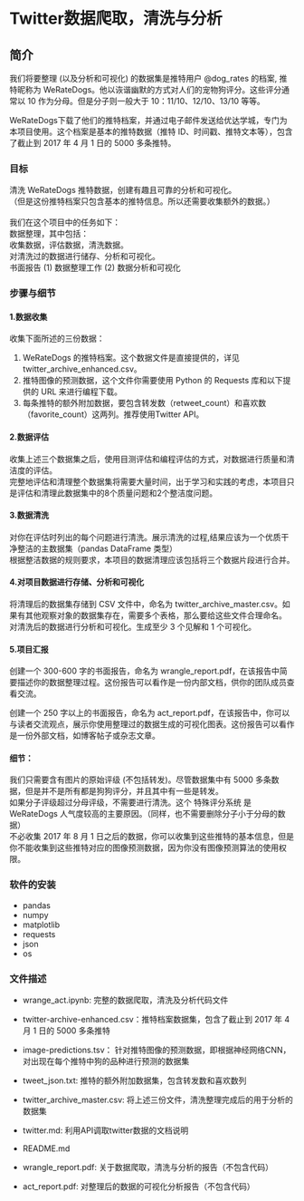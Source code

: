 # Twitter数据爬取，清洗与分析

## 简介

我们将要整理 (以及分析和可视化) 的数据集是推特用户 @dog_rates 的档案, 推特昵称为 WeRateDogs。他以诙谐幽默的方式对人们的宠物狗评分。这些评分通常以 10 作为分母。但是分子则一般大于 10：11/10、12/10、13/10 等等。

WeRateDogs下载了他们的推特档案，并通过电子邮件发送给优达学城，专门为本项目使用。这个档案是基本的推特数据（推特 ID、时间戳、推特文本等），包含了截止到 2017 年 4 月 1 日的 5000 多条推特。


### 目标
清洗 WeRateDogs 推特数据，创建有趣且可靠的分析和可视化。<br/>
（但是这份推特档案只包含基本的推特信息。所以还需要收集额外的数据。）<br/>
<br/>
我们在这个项目中的任务如下：<br/>
数据整理，其中包括：<br/>
收集数据，评估数据，清洗数据。<br/>
对清洗过的数据进行储存、分析和可视化。<br/>
书面报告 (1) 数据整理工作 (2) 数据分析和可视化<br/>


### 步骤与细节

#### 1.数据收集
收集下面所述的三份数据：<br/>

1. WeRateDogs 的推特档案。这个数据文件是直接提供的，详见twitter_archive_enhanced.csv。
2. 推特图像的预测数据，这个文件你需要使用 Python 的 Requests 库和以下提供的 URL 来进行编程下载。
3. 每条推特的额外附加数据，要包含转发数（retweet_count）和喜欢数（favorite_count）这两列。推荐使用Twitter API。




#### 2.数据评估
收集上述三个数据集之后，使用目测评估和编程评估的方式，对数据进行质量和清洁度的评估。<br/>
完整地评估和清理整个数据集将需要大量时间，出于学习和实践的考虑，本项目只是评估和清理此数据集中的8个质量问题和2个整洁度问题。<br/>

#### 3.数据清洗
对你在评估时列出的每个问题进行清洗。展示清洗的过程,结果应该为一个优质干净整洁的主数据集（pandas DataFrame 类型）<br/>
根据整洁数据的规则要求，本项目的数据清理应该包括将三个数据片段进行合并。<br/>

#### 4.对项目数据进行存储、分析和可视化
将清理后的数据集存储到 CSV 文件中，命名为 twitter_archive_master.csv。如果有其他观察对象的数据集存在，需要多个表格，那么要给这些文件合理命名。<br/>
对清洗后的数据进行分析和可视化。生成至少 3 个见解和 1 个可视化。


#### 5.项目汇报
创建一个 300-600 字的书面报告，命名为 wrangle_report.pdf，在该报告中简要描述你的数据整理过程。这份报告可以看作是一份内部文档，供你的团队成员查看交流。<br/>

创建一个 250 字以上的书面报告，命名为 act_report.pdf，在该报告中，你可以与读者交流观点，展示你使用整理过的数据生成的可视化图表。这份报告可以看作是一份外部文档，如博客帖子或杂志文章。<br/>

#### 细节：

我们只需要含有图片的原始评级 (不包括转发)。尽管数据集中有 5000 多条数据，但是并不是所有都是狗狗评分，并且其中有一些是转发。<br/>
如果分子评级超过分母评级，不需要进行清洗。这个 特殊评分系统 是 WeRateDogs 人气度较高的主要原因。（同样，也不需要删除分子小于分母的数据）<br/>
不必收集 2017 年 8 月 1 日之后的数据，你可以收集到这些推特的基本信息，但是你不能收集到这些推特对应的图像预测数据，因为你没有图像预测算法的使用权限。<br/>



### 软件的安装
- pandas
- numpy
- matplotlib
- requests
- json
- os

### 文件描述

- wrange_act.ipynb: 完整的数据爬取，清洗及分析代码文件

- twitter-archive-enhanced.csv：推特档案数据集，包含了截止到 2017 年 4 月 1 日的 5000 多条推特
- image-predictions.tsv：       针对推特图像的预测数据，即根据神经网络CNN，对出现在每个推特中狗的品种进行预测的数据集
- tweet_json.txt:               推特的额外附加数据集，包含转发数和喜欢数列
- twitter_archive_master.csv:   将上述三份文件，清洗整理完成后的用于分析的数据集

- twitter.md: 利用API调取twitter数据的文档说明
- README.md

- wrangle_report.pdf: 关于数据爬取，清洗与分析的报告（不包含代码）
- act_report.pdf: 对整理后的数据的可视化分析报告（不包含代码）

